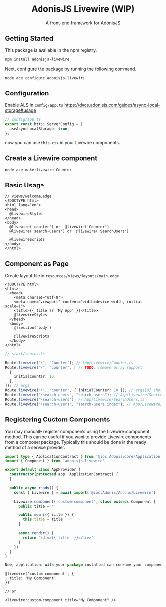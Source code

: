 <div align="center">
  <h1><b>AdonisJS Livewire (WIP)</b></h1>

  <p>A front-end framework for AdonisJS</p>
</div>

## Getting Started

This package is available in the npm registry.

```bash
npm install adonisjs-livewire
```

Next, configure the package by running the following command.

```bash
node ace configure adonisjs-livewire
```

## Configuration

Enable ALS in `config/app.ts` https://docs.adonisjs.com/guides/async-local-storage#usage

```ts
// config/app.ts
export const http: ServerConfig = {
  useAsyncLocalStorage: true,
};
```

now you can use `this.ctx` in your Livewire components.

## Create a Livewire component

```sh
node ace make:livewire Counter
```

## Basic Usage

```blade
// views/welcome.edge
<!DOCTYPE html>
<html lang="en">
<head>
  @livewireStyles
</head>
<body>
  @livewire('counter') or  @livewire('Counter')
  @livewire('search-users') or  @livewire('SearchUsers')

  @livewireScripts
</body>
</html>
```

## Component as Page

Create layout file in `resources/views/layouts/main.edge`

```blade
<!DOCTYPE html>
<html>
  <head>
    <meta charset="utf-8">
    <meta name="viewport" content="width=device-width, initial-scale=1">
    <title>{{ title ?? 'My App' }}</title>
    @livewireStyles
  </head>
  <body>
    @!section('body')

    @livewireScripts
  </body>
</html>
```

```ts
// start/routes.ts

Route.livewire("/", "Counter"); // App/Livewire/Counter.ts
Route.livewire("/", "counter", [ // TODO: remove array support
  {
    initialCounter: 10,
  },
]); // args
Route.livewire("/", "counter", { initialCounter: 10 }); // args[0] shorthand
Route.livewire("/search-users", "search-users"); // App/Livewire/SearchUsers.ts
Route.livewire("/search-users"); // App/Livewire/SearchUsers.ts
Route.livewire("/search-users", "search-users.index"); // App/Livewire/SearchUsers/Index.ts
```


## Registering Custom Components

You may manually register components using the Livewire::component method. This can be useful if you want to provide Livewire components from a composer package. Typically this should be done in the ready method of a service provider.

```ts
import type { ApplicationContract } from '@ioc:Adonis/Core/Application'
import { Component } from 'adonisjs-livewire'

export default class AppProvider {
  constructor(protected app: ApplicationContract) {
  }

  public async ready() {
    const { Livewire } = await import('@ioc:Adonis/Addons/Livewire')

    Livewire.component('custom-component', class extends Component {
      public title = ''

      public mount({ title }) {
        this.title = title
      }

      async render() {
        return "<div>{{ title  }}</div>"
      }
    })
  }
}

Now, applications with your package installed can consume your component in their views like so:
```

```blade
@livewire('custom-component', {
  title: 'My Component'
})

// or

<livewire:custom-component title="My Component" />
```